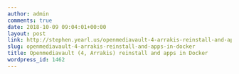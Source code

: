 ```yaml
---
author: admin
comments: true
date: 2018-10-09 09:04:01+00:00
layout: post
link: http://stephen.yearl.us/openmediavault-4-arrakis-reinstall-and-apps-in-docker/
slug: openmediavault-4-arrakis-reinstall-and-apps-in-docker
title: Openmediavault (4, Arrakis) reinstall and apps in Docker
wordpress_id: 1462
---
```


